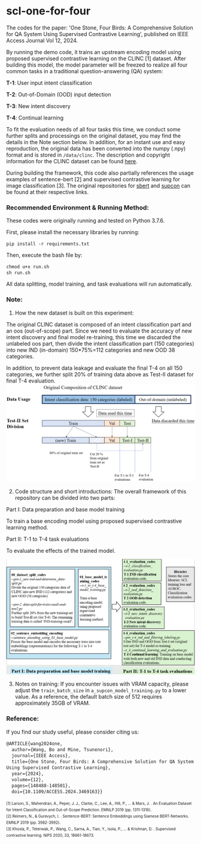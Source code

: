 # scl-one-for-four
The codes for the paper: 'One Stone, Four Birds: A Comprehensive Solution for QA System Using Supervised Contrastive Learning', published on IEEE Access Journal Vol 12, 2024.

By running the demo code, it trains an upstream encoding model using proposed supervised contrastive learning on the CLINC [1] dataset. After building this model, the model parameter will be freezed to realize all four common tasks in a traditional question-answering (QA) system:

**T-1**: User input intent classification

**T-2**: Out-of-Domain (OOD) input detection

**T-3**: New intent discovery

**T-4**: Continual learning

To fit the evaluation needs of all four tasks this time, we conduct some further splits and processings on the original dataset, you may find the details in the Note section below.
In addition, for an instant use and easy reproduction, the original data has been converted into the numpy (.npy) format and is stored in `/data/clinc`. The description and copyright information for the CLINC dataset can be found [here](https://github.com/clinc/oos-eval).

During building the framework, this code also partially references the usage examples of sentence-bert [2] and supervised contrastive learning for image classification [3]. The original repositories for [sbert](https://github.com/UKPLab/sentence-transformers) and [supcon](https://github.com/HobbitLong/SupContrast) can be found at their respective links.

### Recommended Environment & Running Method:
These codes were originally running and tested on Python 3.7.6.

First, please install the necessary libraries by running:
```
pip install -r requirements.txt
```

Then, execute the bash file by:
```
chmod u+x run.sh
sh run.sh
```
All data splitting, model training, and task evaluations will run automatically.

### Note: 
1. How the new dataset is built on this experiment:

The original CLINC dataset is composed of an intent classification part and an oos (out-of-scope) part. Since we need to evaluate the accuracy of new intent discovery and final model re-training,
this time we discarded the unlabeled oos part, then divide the intent classification part (150 categories) into new IND (in-domain) 150*75%=112 categories and new OOD 38 categories.

In addition, to prevent data leakage and evaluate the final T-4 on all 150 categories, we further split 20% of training data above as Test-II dataset for final T-4 evaluation.
![image](dataset_building.png)

2. Code structure and short introductions:
The overall framework of this repository can be divided into two parts:

Part I: Data preparation and base model training

To train a base encoding model using proposed supervised contrastive learning method.


Part II: T-1 to T-4 task evaluations

To evaluate the effects of the trained model.

![image](code_structure.png)

3. Notes on training: If you encounter issues with VRAM capacity, please adjust the `train_batch_size` in `a_supcon_model_training.py` to a lower value. As a reference, the default batch size of 512 requires approximately 35GB of VRAM.

### Reference:
If you find our study useful, please consider citing us:
```
@ARTICLE{wang2024one,
  author={Wang, Bo and Mine, Tsunenori},
  journal={IEEE Access}, 
  title={One Stone, Four Birds: A Comprehensive Solution for QA System Using Supervised Contrastive Learning}, 
  year={2024},
  volume={12},
  pages={148488-148501},
  doi={10.1109/ACCESS.2024.3469163}}
```
<span style="font-size: 10px;">
[1] Larson, S., Mahendran, A., Peper, J. J., Clarke, C., Lee, A., Hill, P., ... & Mars, J. . An Evaluation Dataset for Intent Classification and Out-of-Scope Prediction. EMNLP 2019 (pp. 1311-1316). <br>
[2] Reimers, N., & Gurevych, I. . Sentence-BERT: Sentence Embeddings using Siamese BERT-Networks. EMNLP 2019 (pp. 3982-3992). <br>
[3] Khosla, P., Teterwak, P., Wang, C., Sarna, A., Tian, Y., Isola, P., ... & Krishnan, D. . Supervised contrastive learning. NIPS 2020, 33, 18661-18673. <br>
</span>
